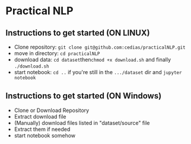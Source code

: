 # Practical NLP

## Instructions to get started (ON LINUX)

- Clone repository: `git clone git@github.com:cedias/practicalNLP.git`
- move in directory: `cd practicalNLP`
- download data: `cd dataset`then`chmod +x download.sh` and finally `./download.sh`
- start notebook: `cd ..` if you're still in the  `.../dataset` dir and `jupyter notebook`

## Instructions to get started (ON Windows)

- Clone or Download Repository
- Extract download file
- (Manually) download files listed in "dataset/source" file
- Extract them if needed
- start notebook somehow
